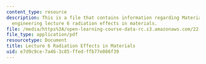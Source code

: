 ```yaml
---
content_type: resource
description: This is a file that contains information regarding Materials in nuclear
  engineering lecture 6 radiation effects in materials.
file: /media/https%3A/open-learning-course-data-rc.s3.amazonaws.com/22-14-materials-in-nuclear-engineering-spring-2015/e7d9c9ce7a463c85ffedffb77e086f39_MIT22_14S15_Lecture6.pdf
file_type: application/pdf
resourcetype: Document
title: Lecture 6 Radiation Effects in Materials
uid: e7d9c9ce-7a46-3c85-ffed-ffb77e086f39
---
```

